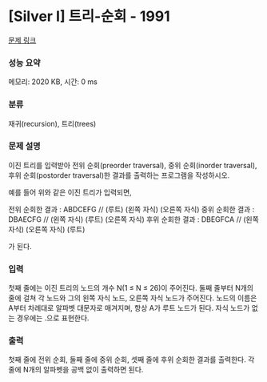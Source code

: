 # [Silver I] 트리-순회 - 1991 

[문제 링크](https://www.acmicpc.net/problem/1991) 

### 성능 요약

메모리: 2020 KB, 시간: 0 ms

### 분류

재귀(recursion), 트리(trees)

### 문제 설명

이진 트리를 입력받아 전위 순회(preorder traversal), 중위 순회(inorder traversal), 후위 순회(postorder traversal)한 결과를 출력하는 프로그램을 작성하시오.



예를 들어 위와 같은 이진 트리가 입력되면,


 전위 순회한 결과 : ABDCEFG // (루트) (왼쪽 자식) (오른쪽 자식)
 중위 순회한 결과 : DBAECFG // (왼쪽 자식) (루트) (오른쪽 자식)
 후위 순회한 결과 : DBEGFCA // (왼쪽 자식) (오른쪽 자식) (루트)


가 된다.
### 입력 

 첫째 줄에는 이진 트리의 노드의 개수 N(1 ≤ N ≤ 26)이 주어진다. 둘째 줄부터 N개의 줄에 걸쳐 각 노드와 그의 왼쪽 자식 노드, 오른쪽 자식 노드가 주어진다. 노드의 이름은 A부터 차례대로 알파벳 대문자로 매겨지며, 항상 A가 루트 노드가 된다. 자식 노드가 없는 경우에는 .으로 표현한다.
### 출력 

 첫째 줄에 전위 순회, 둘째 줄에 중위 순회, 셋째 줄에 후위 순회한 결과를 출력한다. 각 줄에 N개의 알파벳을 공백 없이 출력하면 된다.


